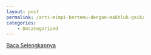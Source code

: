 ```yaml
---
layout: post
permalink: /arti-mimpi-bertemu-dengan-makhluk-gaib/
categories:
    - Uncategorized
---
```


[Baca Selengkapnya](/03)